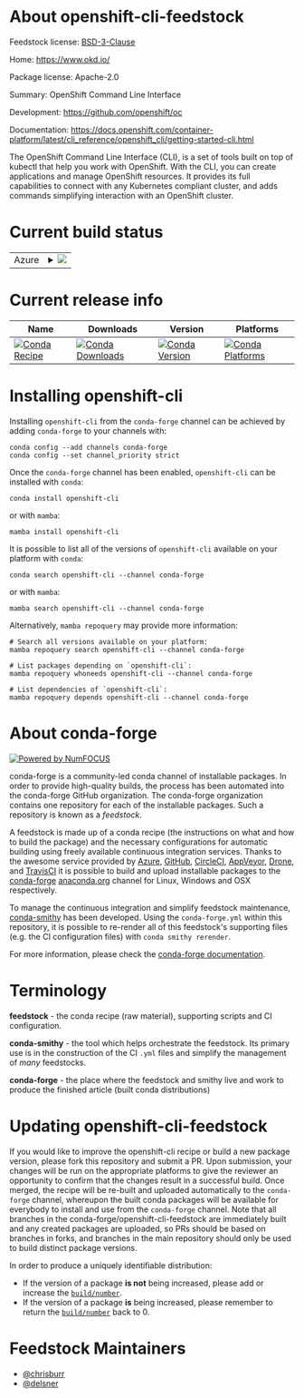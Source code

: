 About openshift-cli-feedstock
=============================

Feedstock license: [BSD-3-Clause](https://github.com/conda-forge/osc-feedstock/blob/main/LICENSE.txt)

Home: https://www.okd.io/

Package license: Apache-2.0

Summary: OpenShift Command Line Interface

Development: https://github.com/openshift/oc

Documentation: https://docs.openshift.com/container-platform/latest/cli_reference/openshift_cli/getting-started-cli.html

The OpenShift Command Line Interface (CLI), is a set of tools built on top of kubectl
that help you work with OpenShift. With the CLI, you can create applications and manage
OpenShift resources. It provides its full capabilities to connect with any Kubernetes
compliant cluster, and adds commands simplifying interaction with an OpenShift cluster.

Current build status
====================


<table>
    
  <tr>
    <td>Azure</td>
    <td>
      <details>
        <summary>
          <a href="https://dev.azure.com/conda-forge/feedstock-builds/_build/latest?definitionId=25098&branchName=main">
            <img src="https://dev.azure.com/conda-forge/feedstock-builds/_apis/build/status/osc-feedstock?branchName=main">
          </a>
        </summary>
        <table>
          <thead><tr><th>Variant</th><th>Status</th></tr></thead>
          <tbody><tr>
              <td>linux_64</td>
              <td>
                <a href="https://dev.azure.com/conda-forge/feedstock-builds/_build/latest?definitionId=25098&branchName=main">
                  <img src="https://dev.azure.com/conda-forge/feedstock-builds/_apis/build/status/osc-feedstock?branchName=main&jobName=linux&configuration=linux%20linux_64_" alt="variant">
                </a>
              </td>
            </tr><tr>
              <td>osx_64</td>
              <td>
                <a href="https://dev.azure.com/conda-forge/feedstock-builds/_build/latest?definitionId=25098&branchName=main">
                  <img src="https://dev.azure.com/conda-forge/feedstock-builds/_apis/build/status/osc-feedstock?branchName=main&jobName=osx&configuration=osx%20osx_64_" alt="variant">
                </a>
              </td>
            </tr><tr>
              <td>win_64</td>
              <td>
                <a href="https://dev.azure.com/conda-forge/feedstock-builds/_build/latest?definitionId=25098&branchName=main">
                  <img src="https://dev.azure.com/conda-forge/feedstock-builds/_apis/build/status/osc-feedstock?branchName=main&jobName=win&configuration=win%20win_64_" alt="variant">
                </a>
              </td>
            </tr>
          </tbody>
        </table>
      </details>
    </td>
  </tr>
</table>

Current release info
====================

| Name | Downloads | Version | Platforms |
| --- | --- | --- | --- |
| [![Conda Recipe](https://img.shields.io/badge/recipe-openshift--cli-green.svg)](https://anaconda.org/conda-forge/openshift-cli) | [![Conda Downloads](https://img.shields.io/conda/dn/conda-forge/openshift-cli.svg)](https://anaconda.org/conda-forge/openshift-cli) | [![Conda Version](https://img.shields.io/conda/vn/conda-forge/openshift-cli.svg)](https://anaconda.org/conda-forge/openshift-cli) | [![Conda Platforms](https://img.shields.io/conda/pn/conda-forge/openshift-cli.svg)](https://anaconda.org/conda-forge/openshift-cli) |

Installing openshift-cli
========================

Installing `openshift-cli` from the `conda-forge` channel can be achieved by adding `conda-forge` to your channels with:

```
conda config --add channels conda-forge
conda config --set channel_priority strict
```

Once the `conda-forge` channel has been enabled, `openshift-cli` can be installed with `conda`:

```
conda install openshift-cli
```

or with `mamba`:

```
mamba install openshift-cli
```

It is possible to list all of the versions of `openshift-cli` available on your platform with `conda`:

```
conda search openshift-cli --channel conda-forge
```

or with `mamba`:

```
mamba search openshift-cli --channel conda-forge
```

Alternatively, `mamba repoquery` may provide more information:

```
# Search all versions available on your platform:
mamba repoquery search openshift-cli --channel conda-forge

# List packages depending on `openshift-cli`:
mamba repoquery whoneeds openshift-cli --channel conda-forge

# List dependencies of `openshift-cli`:
mamba repoquery depends openshift-cli --channel conda-forge
```


About conda-forge
=================

[![Powered by
NumFOCUS](https://img.shields.io/badge/powered%20by-NumFOCUS-orange.svg?style=flat&colorA=E1523D&colorB=007D8A)](https://numfocus.org)

conda-forge is a community-led conda channel of installable packages.
In order to provide high-quality builds, the process has been automated into the
conda-forge GitHub organization. The conda-forge organization contains one repository
for each of the installable packages. Such a repository is known as a *feedstock*.

A feedstock is made up of a conda recipe (the instructions on what and how to build
the package) and the necessary configurations for automatic building using freely
available continuous integration services. Thanks to the awesome service provided by
[Azure](https://azure.microsoft.com/en-us/services/devops/), [GitHub](https://github.com/),
[CircleCI](https://circleci.com/), [AppVeyor](https://www.appveyor.com/),
[Drone](https://cloud.drone.io/welcome), and [TravisCI](https://travis-ci.com/)
it is possible to build and upload installable packages to the
[conda-forge](https://anaconda.org/conda-forge) [anaconda.org](https://anaconda.org/)
channel for Linux, Windows and OSX respectively.

To manage the continuous integration and simplify feedstock maintenance,
[conda-smithy](https://github.com/conda-forge/conda-smithy) has been developed.
Using the ``conda-forge.yml`` within this repository, it is possible to re-render all of
this feedstock's supporting files (e.g. the CI configuration files) with ``conda smithy rerender``.

For more information, please check the [conda-forge documentation](https://conda-forge.org/docs/).

Terminology
===========

**feedstock** - the conda recipe (raw material), supporting scripts and CI configuration.

**conda-smithy** - the tool which helps orchestrate the feedstock.
                   Its primary use is in the construction of the CI ``.yml`` files
                   and simplify the management of *many* feedstocks.

**conda-forge** - the place where the feedstock and smithy live and work to
                  produce the finished article (built conda distributions)


Updating openshift-cli-feedstock
================================

If you would like to improve the openshift-cli recipe or build a new
package version, please fork this repository and submit a PR. Upon submission,
your changes will be run on the appropriate platforms to give the reviewer an
opportunity to confirm that the changes result in a successful build. Once
merged, the recipe will be re-built and uploaded automatically to the
`conda-forge` channel, whereupon the built conda packages will be available for
everybody to install and use from the `conda-forge` channel.
Note that all branches in the conda-forge/openshift-cli-feedstock are
immediately built and any created packages are uploaded, so PRs should be based
on branches in forks, and branches in the main repository should only be used to
build distinct package versions.

In order to produce a uniquely identifiable distribution:
 * If the version of a package **is not** being increased, please add or increase
   the [``build/number``](https://docs.conda.io/projects/conda-build/en/latest/resources/define-metadata.html#build-number-and-string).
 * If the version of a package **is** being increased, please remember to return
   the [``build/number``](https://docs.conda.io/projects/conda-build/en/latest/resources/define-metadata.html#build-number-and-string)
   back to 0.

Feedstock Maintainers
=====================

* [@chrisburr](https://github.com/chrisburr/)
* [@delsner](https://github.com/delsner/)

